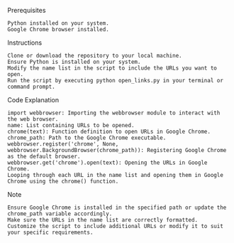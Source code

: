 Prerequisites

    Python installed on your system.
    Google Chrome browser installed.

Instructions

    Clone or download the repository to your local machine.
    Ensure Python is installed on your system.
    Modify the name list in the script to include the URLs you want to open.
    Run the script by executing python open_links.py in your terminal or command prompt.

Code Explanation

    import webbrowser: Importing the webbrowser module to interact with the web browser.
    name: List containing URLs to be opened.
    chrome(text): Function definition to open URLs in Google Chrome.
    chrome_path: Path to the Google Chrome executable.
    webbrowser.register('chrome', None, webbrowser.BackgroundBrowser(chrome_path)): Registering Google Chrome as the default browser.
    webbrowser.get('chrome').open(text): Opening the URLs in Google Chrome.
    Looping through each URL in the name list and opening them in Google Chrome using the chrome() function.

Note

    Ensure Google Chrome is installed in the specified path or update the chrome_path variable accordingly.
    Make sure the URLs in the name list are correctly formatted.
    Customize the script to include additional URLs or modify it to suit your specific requirements.

